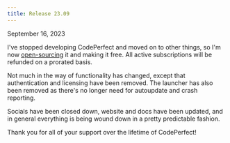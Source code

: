 ```yaml
---
title: Release 23.09
---
```


September 16, 2023

I've stopped developing CodePerfect and moved on to other things, so I'm now
[open-sourcing](https://github.com/codeperfect95/codeperfect) it and making it
free. All active subscriptions will be refunded on a prorated basis.

Not much in the way of functionality has changed, except that authentication and
licensing have been removed. The launcher has also been removed as there's no
longer need for autoupdate and crash reporting.

Socials have been closed down, website and docs have been updated, and in
general everything is being wound down in a pretty predictable fashion.

Thank you for all of your support over the lifetime of CodePerfect!
